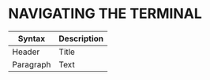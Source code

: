 # NAVIGATING THE TERMINAL
| Syntax | Description |
| ----------- | ----------- |
| Header | Title |
| Paragraph | Text |
